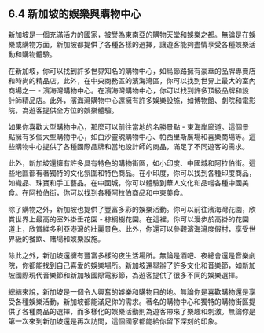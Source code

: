 ## 6.4 新加坡的娛樂與購物中心

新加坡是一個充滿活力的國家，被譽為東南亞的購物天堂和娛樂之都。無論是在娛樂或購物方面，新加坡都提供了各種各樣的選擇，讓遊客能夠盡情享受各種娛樂活動和購物體驗。

在新加坡，你可以找到許多世界知名的購物中心，如烏節路擁有豪華的品牌專賣店和時尚的精品店。此外，在中央商務區的濱海灣區，你可以找到世界上最大的室內商場之一 - 濱海灣購物中心。在濱海灣購物中心，你可以找到許多頂級品牌和設計師精品店。此外，濱海灣購物中心還擁有許多娛樂設施，如博物館、劇院和電影院，為遊客提供全方位的娛樂體驗。

如果你喜歡大型購物中心，那麼可以前往當地的名勝景點 - 東海岸廊道。這個景點擁有多個大型購物中心，如白沙靈魂購物中心、帕西里斯廣場和喜樂商場等。這些購物中心提供了各種國際品牌和當地設計師的商品，滿足了不同遊客的需求。

此外，新加坡還擁有許多具有特色的購物街區，如小印度、中國城和阿拉伯街。這些地區都有著獨特的文化氛圍和特色商品。在小印度，你可以找到各種印度商品，如織品、珠寶和手工藝品。在中國城，你可以體驗到華人文化和品嚐各種中國美食。在阿拉伯街，你可以找到各種阿拉伯商品和中東美食。

除了購物之外，新加坡也提供了豐富多彩的娛樂活動。你可以前往濱海灣花園，欣賞世界上最高的室外掛垂花園 - 棕榈樹花園。在這裡，你可以漫步於高掛的花園道上，欣賞維多利亞港灣的壯麗景色。此外，你還可以參觀濱海灣度假村，享受世界級的餐飲、賭場和娛樂設施。

除此之外，新加坡還擁有豐富多樣的夜生活場所。無論是酒吧、夜總會還是音樂劇院，你都能找到自己喜愛的娛樂場所。新加坡還舉辦了許多文化和音樂節，如新加坡國際現代音樂節和新加坡國際電影節，為遊客提供了很多不同的娛樂選擇。

總結來說，新加坡是一個令人興奮的娛樂和購物目的地。無論你是喜歡購物還是享受各種娛樂活動，新加坡都能滿足你的需求。著名的購物中心和獨特的購物街區提供了各種商品的選擇，而多樣化的娛樂活動則為遊客帶來了樂趣和刺激。無論你是第一次來到新加坡還是再次訪問，這個國家都能給你留下深刻的印象。